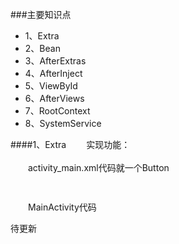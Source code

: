 ###主要知识点
* 1、Extra
* 2、Bean
* 3、AfterExtras
* 4、AfterInject
* 5、ViewById
* 6、AfterViews
* 7、RootContext
* 8、SystemService

####1、Extra
　　实现功能：
<br/>
<br/>
　　activity_main.xml代码就一个Button
```Java
　 
```
　　MainActivity代码

待更新
